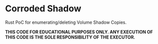 # Corroded Shadow

Rust PoC for enumerating/deleting Volume Shadow Copies.

**THIS CODE FOR EDUCATIONAL PURPOSES ONLY. ANY EXECUTION OF THIS CODE IS THE SOLE RESPONSIBILITY OF THE EXECUTOR.**
